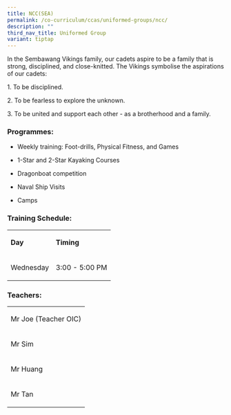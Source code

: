 ```yaml
---
title: NCC(SEA)
permalink: /co-curriculum/ccas/uniformed-groups/ncc/
description: ""
third_nav_title: Uniformed Group
variant: tiptap
---
```

<p>In the Sembawang Vikings family, our cadets aspire to be a family that
is strong, disciplined, and close-knitted. The Vikings symbolise the aspirations
of our cadets:</p>
<p>1. To be disciplined.</p>
<p>2. To be fearless to explore the unknown.</p>
<p>3. To be united and support each other - as a brotherhood and a family.</p>
<h3>Programmes:</h3>
<ul data-tight="true" class="tight">
<li>
<p>Weekly training: Foot-drills, Physical Fitness, and Games</p>
</li>
<li>
<p>1-Star and 2-Star Kayaking Courses</p>
</li>
<li>
<p>Dragonboat competition</p>
</li>
<li>
<p>Naval Ship Visits</p>
</li>
<li>
<p>Camps</p>
</li>
</ul>
<h3>Training Schedule:</h3>
<table style="minWidth: 50px">
<colgroup>
<col>
<col>
</colgroup>
<tbody>
<tr>
<td rowspan="1" colspan="1">
<p><strong>Day</strong>
</p>
</td>
<td rowspan="1" colspan="1">
<p><strong>Timing</strong>
</p>
</td>
</tr>
<tr>
<td rowspan="1" colspan="1">
<p>Wednesday</p>
</td>
<td rowspan="1" colspan="1">
<p>3:00 - 5:00 PM</p>
</td>
</tr>
</tbody>
</table>
<h3>Teachers:</h3>
<table style="minWidth: 25px">
<colgroup>
<col>
</colgroup>
<tbody>
<tr>
<td rowspan="1" colspan="1">
<p>Mr Joe (Teacher OIC)</p>
</td>
</tr>
<tr>
<td rowspan="1" colspan="1">
<p>Mr Sim</p>
</td>
</tr>
<tr>
<td rowspan="1" colspan="1">
<p>Mr Huang</p>
</td>
</tr>
<tr>
<td rowspan="1" colspan="1">
<p>Mr Tan</p>
</td>
</tr>
</tbody>
</table>
<h4></h4>
<h4></h4>
<p>
<br>
</p>
<p></p>
<h3></h3>
<p></p>
<p></p>
<h4></h4>
<p></p>